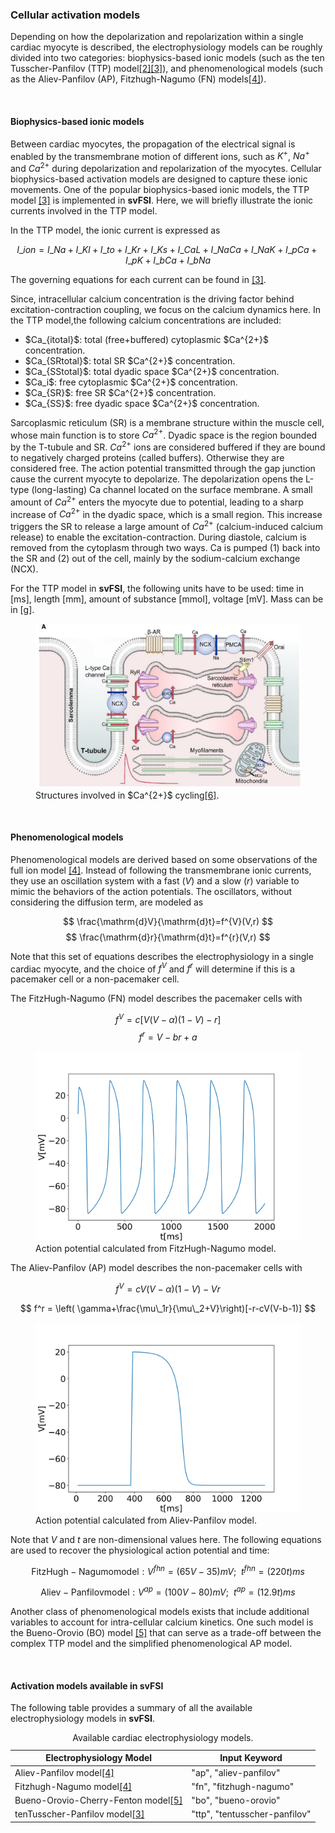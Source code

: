 ### Cellular activation models

Depending on how the depolarization and repolarization within a single cardiac myocyte is described, the electrophysiology models can be roughly divided into two categories: biophysics-based ionic models (such as the ten Tusscher-Panfilov (TTP) model<a href="#ref-2">[2]</a><a href="#ref-3">[3]</a>), and phenomenological models (such as the Aliev-Panfilov (AP), Fitzhugh-Nagumo (FN) models<a href="#ref-4">[4]</a>).

<br/>

#### Biophysics-based ionic models

Between cardiac myocytes, the propagation of the electrical signal is enabled by the transmembrane motion of different ions, such as $K^+$, $Na^+$ and $Ca^{2+}$ during depolarization and repolarization of the myocytes. Cellular biophysics-based activation models are designed to capture these ionic movements. One of the popular biophysics-based ionic models, the TTP model <a href="#ref-3">[3]</a> is implemented in <strong>svFSI</strong>. Here, we will briefly illustrate the ionic currents involved in the TTP model.

In the TTP model, the ionic current is expressed as

$$  I\_{ion} = I\_{Na} + I\_{Kl} + I\_{to} + I\_{Kr} + I\_{Ks} + I\_{CaL} + I\_{NaCa} + I\_{NaK} + I\_{pCa} + I\_{pK} + I\_{bCa} + I\_{bNa} $$

The governing equations for each current can be found in <a href="#ref-3">[3]</a>.

Since, intracellular calcium concentration is the driving factor behind excitation-contraction coupling, we focus on the calcium dynamics here. In the TTP model,the following calcium concentrations are included:

<ul>
  <li> $Ca_{itotal}$: total (free+buffered) cytoplasmic $Ca^{2+}$ concentration.</li>
  <li> $Ca_{SRtotal}$: total SR $Ca^{2+}$ concentration.</li>
  <li> $Ca_{SStotal}$: total dyadic space $Ca^{2+}$ concentration.</li>
  <li> $Ca_i$: free cytoplasmic $Ca^{2+}$ concentration.</li>
  <li> $Ca_{SR}$: free SR $Ca^{2+}$ concentration.</li>
  <li> $Ca_{SS}$: free dyadic space $Ca^{2+}$ concentration.</li>
</ul>

Sarcoplasmic reticulum (SR) is a membrane structure within the muscle cell, whose main function is to store $Ca^{2+}$. Dyadic space is the region bounded by the T-tubule and SR. $Ca^{2+}$ ions are considered buffered if they are bound to negatively charged proteins (called buffers). Otherwise they are considered free. The action potential transmitted through the gap junction cause the current myocyte to depolarize. The depolarization opens the L-type (long-lasting) Ca channel located on the surface membrane. A small amount of $Ca^{2+}$ enters the myocyte due to potential, leading to a sharp increase of $Ca^{2+}$ in the dyadic space, which is a small region. This increase triggers the SR to release a large amount of $Ca^{2+}$ (calcium-induced calcium release) to enable the excitation-contraction. During diastole, calcium is removed from the cytoplasm through two ways. Ca is pumped (1) back into the SR and (2) out of the cell, mainly by the sodium-calcium exchange (NCX).

For the TTP model in <strong>svFSI</strong>, the following units have to be used: time in [ms], length [mm], amount of substance [mmol], voltage [mV]. Mass can be in [g].


<figure>
  <img class="svImg svImgMd" src="documentation/svfsi/cep/imgs/Calcium.png">
  <figcaption class="svCaption" >Structures involved in $Ca^{2+}$ cycling<a href="#ref-6">[6]</a>.</figcaption>
</figure>

<br/>

#### Phenomenological models

Phenomenological models are derived based on some observations of the full ion model <a href="#ref-4">[4]</a>. Instead of following the transmembrane ionic currents, they use an oscillation system with a fast ($V$) and a slow ($r$) variable to mimic the behaviors of the action potentials. The oscillators, without considering the diffusion term, are modeled as

$$ \frac{\mathrm{d}V}{\mathrm{d}t}=f^{V}(V,r)  $$
$$ \frac{\mathrm{d}r}{\mathrm{d}t}=f^{r}(V,r)  $$

Note that this set of equations describes the electrophysiology in a single cardiac myocyte, and the choice of $f^V$ and $f^r$ will determine if this is a pacemaker cell or a non-pacemaker cell.

The FitzHugh-Nagumo (FN) model describes the pacemaker cells with

$$  f^V = c[V(V-\alpha)(1-V)-r] $$
$$  f^r = V-br+a $$

<figure>
  <img class="svImg svImgMd" src="documentation/svfsi/cep/imgs/FN_model.png">
  <figcaption class="svCaption" >Action potential calculated from FitzHugh-Nagumo model.</figcaption>
</figure>

The Aliev-Panfilov (AP) model describes the non-pacemaker cells with

$$  f^V = cV(V-\alpha)(1-V)-Vr $$

$$  f^r = \left( \gamma+\frac{\mu\_1r}{\mu\_2+V}\right)[-r-cV(V-b-1)] $$

<figure>
  <img class="svImg svImgMd" src="documentation/svfsi/cep/imgs/AP_model.png">
  <figcaption class="svCaption" >Action potential calculated from Aliev-Panfilov model.</figcaption>
</figure>

Note that $V$ and $t$ are non-dimensional values here. The following equations are used to recover the physiological action potential and time:

$$  \mathrm{FitzHugh-Nagumo model}: V^{fhn}=(65V-35)mV; ~~ t^{fhn} = (220t) ms $$

$$  \mathrm{Aliev-Panfilov model}: V^{ap}=(100V-80)mV; ~~ t^{ap} = (12.9t) ms  $$

Another class of phenomenological models exists that include additional variables to account for intra-cellular calcium kinetics. One such model is the Bueno-Orovio (BO) model <a href="#ref-5">[5]</a> that can serve as a trade-off between the complex TTP model and the simplified phenomenological AP model.

<br/>

#### Activation models available in svFSI

The following table provides a summary of all the available electrophysiology models in <strong>svFSI</strong>.

  <table class="table table-bordered">
    <caption>Available cardiac electrophysiology models.</caption>
    <thead>
    <tr>
      <th>Electrophysiology Model</th>
      <th>Input Keyword</th>
    </tr>
    </thead>
    <tr>
      <td>Aliev-Panfilov model<a href="#ref-4">[4]</td>
      <td>"ap", "aliev-panfilov"</td>
    </tr>
    <tr>
      <td>Fitzhugh-Nagumo model<a href="#ref-4">[4]</a></td>
      <td>"fn", "fitzhugh-nagumo"</td>
    </tr>
    <tr>
      <td>Bueno-Orovio-Cherry-Fenton model<a href="#ref-5">[5]</a></td>
      <td>"bo", "bueno-orovio"</td>
    </tr>
    <tr>
      <td>tenTusscher-Panfilov model<a href="#ref-3">[3]</a></td>
      <td>"ttp", "tentusscher-panfilov"</td>
    </tr>
  </table>



